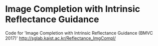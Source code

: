 # Image Completion with Intrinsic Reflectance Guidance
Code for 'Image Completion with Intrinsic Reflectance Guidance (BMVC 2017)'   http://sglab.kaist.ac.kr/Reflectance_ImgCompl/
